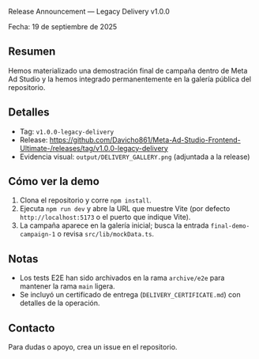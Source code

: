 Release Announcement — Legacy Delivery v1.0.0

Fecha: 19 de septiembre de 2025

Resumen
------
Hemos materializado una demostración final de campaña dentro de Meta Ad Studio y la hemos integrado permanentemente en la galería pública del repositorio.

Detalles
-------
- Tag: `v1.0.0-legacy-delivery`
- Release: https://github.com/Davicho861/Meta-Ad-Studio-Frontend-Ultimate-/releases/tag/v1.0.0-legacy-delivery
- Evidencia visual: `output/DELIVERY_GALLERY.png` (adjuntada a la release)

Cómo ver la demo
----------------
1. Clona el repositorio y corre `npm install`.
2. Ejecuta `npm run dev` y abre la URL que muestre Vite (por defecto `http://localhost:5173` o el puerto que indique Vite).
3. La campaña aparece en la galería inicial; busca la entrada `final-demo-campaign-1` o revisa `src/lib/mockData.ts`.

Notas
-----
- Los tests E2E han sido archivados en la rama `archive/e2e` para mantener la rama `main` ligera.
- Se incluyó un certificado de entrega (`DELIVERY_CERTIFICATE.md`) con detalles de la operación.

Contacto
-------
Para dudas o apoyo, crea un issue en el repositorio.
